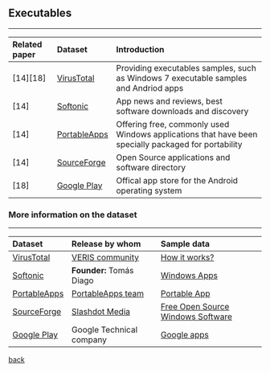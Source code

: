 ## Executables
***

|Related paper         | Dataset          | Introduction|
|:-------------|:------------------|:------|
|[14][18]       |[VirusTotal](https://virustotal.com/)    |Providing executables samples, such as Windows 7 executable samples and Andriod apps|
|[14]        |[Softonic](https://en.softonic.com/)          |App news and reviews, best software downloads and discovery|
|[14]          |[PortableApps](https://portableapps.com/)      |Offering free, commonly used Windows applications that have been specially packaged for portability|
|[14]          |[SourceForge](https://sourceforge.net/)          |Open Source applications and software directory|
|[18]              |[Google Play](https://play.google.com/store)     |Offical app store for the Android operating system|




### More information on the dataset


***


|Dataset         | Release by whom          | Sample data |
|:-------------|:------------------|:------|
|[VirusTotal](https://virustotal.com/)| [VERIS community](http://veriscommunity.net/veris-overview.html) |[How it works?](https://support.virustotal.com/hc/en-us/sections/115000720829-About-us)|
|[Softonic](https://en.softonic.com/)|  **Founder:** Tomás Diago  | [Windows Apps](https://en.softonic.com/windows)|
|[PortableApps](https://portableapps.com/) | [PortableApps team](https://portableapps.com/about/team) | [Portable App](https://portableapps.com/apps)|
|[SourceForge](https://sourceforge.net/) | [Slashdot Media](https://slashdotmedia.com/)|[Free Open Source Windows Software](https://sourceforge.net/directory/os:windows/)|
|[Google Play](https://play.google.com/store) |Google Technical company|[Google apps](https://play.google.com/store/apps)|

[back](./)
